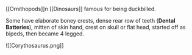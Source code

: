 [[Ornithopods]]n [[Dinosaurs]] famous for being duckbilled.

Some have elaborate boney crests, dense rear row of teeth (**Dental Batteries**), mitten of skin hand, crest on skull or flat head, started off as bipeds, then became 4 legged.

![[Corythosaurus.png]]